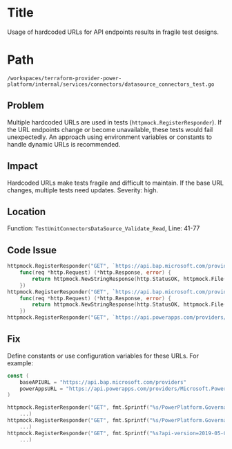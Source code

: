 # Title

Usage of hardcoded URLs for API endpoints results in fragile test designs.

# Path

`/workspaces/terraform-provider-power-platform/internal/services/connectors/datasource_connectors_test.go`

## Problem

Multiple hardcoded URLs are used in tests (`httpmock.RegisterResponder`). If the URL endpoints change or become unavailable, these tests would fail unexpectedly. An approach using environment variables or constants to handle dynamic URLs is recommended.

## Impact

Hardcoded URLs make tests fragile and difficult to maintain. If the base URL changes, multiple tests need updates. Severity: high.

## Location

Function: `TestUnitConnectorsDataSource_Validate_Read`, Line: 41-77

## Code Issue

```go
httpmock.RegisterResponder("GET", `https://api.bap.microsoft.com/providers/PowerPlatform.Governance/v1/connectors/metadata/virtual`,
    func(req *http.Request) (*http.Response, error) {
        return httpmock.NewStringResponse(http.StatusOK, httpmock.File("tests/Validate_Read/get_virtual.json").String()), nil
    })
httpmock.RegisterResponder("GET", `https://api.bap.microsoft.com/providers/PowerPlatform.Governance/v1/connectors/metadata/unblockable`,
    func(req *http.Request) (*http.Response, error) {
        return httpmock.NewStringResponse(http.StatusOK, httpmock.File("tests/Validate_Read/get_unblockable.json").String()), nil
    })
httpmock.RegisterResponder("GET", `https://api.powerapps.com/providers/Microsoft.PowerApps/apis?...`),
```

## Fix

Define constants or use configuration variables for these URLs. For example:

```go
const (
    baseAPIURL = "https://api.bap.microsoft.com/providers"
    powerAppsURL = "https://api.powerapps.com/providers/Microsoft.PowerApps/apis"
)

httpmock.RegisterResponder("GET", fmt.Sprintf("%s/PowerPlatform.Governance/v1/connectors/metadata/virtual", baseAPIURL),
    ...)
httpmock.RegisterResponder("GET", fmt.Sprintf("%s/PowerPlatform.Governance/v1/connectors/metadata/unblockable", baseAPIURL),
    ...)
httpmock.RegisterResponder("GET", fmt.Sprintf("%s?api-version=2019-05-01", powerAppsURL),
    ...)
```
